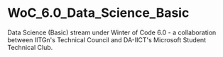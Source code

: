 # WoC_6.0_Data_Science_Basic
Data Science (Basic) stream under Winter of Code 6.0 - a collaboration between IITGn's Technical Council and DA-IICT's Microsoft Student Technical Club.
